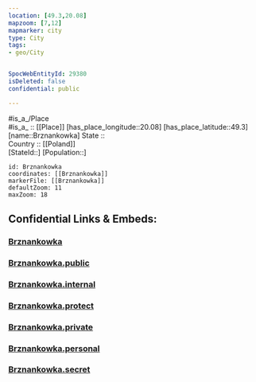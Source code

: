 ```yaml
---
location: [49.3,20.08] 
mapzoom: [7,12] 
mapmarker: city 
type: City
tags:
- geo/City


SpocWebEntityId: 29380
isDeleted: false
confidential: public

---
```

#is_a_/Place  
#is_a_ :: [[Place]] 
[has_place_longitude::20.08] 
[has_place_latitude::49.3] 
[name::Brznankowka] 
State ::  
Country :: [[Poland]]  
[StateId::] 
[Population::] 



```leaflet
id: Brznankowka
coordinates: [[Brznankowka]] 
markerFile: [[Brznankowka]] 
defaultZoom: 11 
maxZoom: 18
```


## Confidential Links & Embeds: 

### [Brznankowka](/_Standards/Earth/Continent/Europe/Europe~East/Poland/Provinces~Poland/Lesser_Poland/City/Brznankowka.md) 

### [Brznankowka.public](/_public/Earth/Continent/Europe/Europe~East/Poland/Provinces~Poland/Lesser_Poland/City/Brznankowka.public.md) 

### [Brznankowka.internal](/_internal/Earth/Continent/Europe/Europe~East/Poland/Provinces~Poland/Lesser_Poland/City/Brznankowka.internal.md) 

### [Brznankowka.protect](/_protect/Earth/Continent/Europe/Europe~East/Poland/Provinces~Poland/Lesser_Poland/City/Brznankowka.protect.md) 

### [Brznankowka.private](/_private/Earth/Continent/Europe/Europe~East/Poland/Provinces~Poland/Lesser_Poland/City/Brznankowka.private.md) 

### [Brznankowka.personal](/_personal/Earth/Continent/Europe/Europe~East/Poland/Provinces~Poland/Lesser_Poland/City/Brznankowka.personal.md) 

### [Brznankowka.secret](/_secret/Earth/Continent/Europe/Europe~East/Poland/Provinces~Poland/Lesser_Poland/City/Brznankowka.secret.md)


